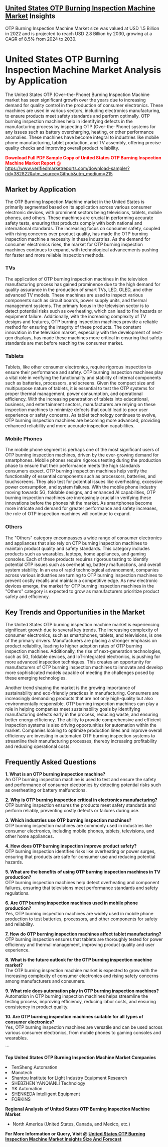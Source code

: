 <h2><a href="https://www.verifiedmarketreports.com/download-sample/?rid=382822&amp;utm_source=Github&amp;utm_medium=215" target="_blank">United States OTP Burning Inspection Machine Market</a> Insights</h2><p>OTP Burning Inspection Machine Market size was valued at USD 1.5 Billion in 2022 and is projected to reach USD 2.8 Billion by 2030, growing at a CAGR of 8.5% from 2024 to 2030.</p><p><h1>United States OTP Burning Inspection Machine Market Analysis by Application</h1><p>The United States OTP (Over-the-Phone) Burning Inspection Machine market has seen significant growth over the years due to increasing demand for quality control in the production of consumer electronics. These machines are used in various sectors, including electronics manufacturing, to ensure products meet safety standards and perform optimally. OTP burning inspection machines help in identifying defects in the manufacturing process by inspecting OTP (Over-the-Phone) systems for any issues such as battery overcharging, heating, or other performance anomalies. These machines have become integral to industries like mobile phone manufacturing, tablet production, and TV assembly, offering precise quality checks and improving overall product reliability.</p><p><p><span class=""><span style="color: #ff0000;"><strong>Download Full PDF Sample Copy of United States OTP Burning Inspection Machine Market Report</strong> @ </span><a href="https://www.verifiedmarketreports.com/download-sample/?rid=382822&amp;utm_source=Github&amp;utm_medium=215" target="_blank">https://www.verifiedmarketreports.com/download-sample/?rid=382822&amp;utm_source=Github&amp;utm_medium=215</a></span></p></p><h2>Market by Application</h2><p>The OTP Burning Inspection Machine market in the United States is primarily segmented based on its application across various consumer electronic devices, with prominent sectors being televisions, tablets, mobile phones, and others. These machines are crucial in performing accurate safety tests, ensuring that products comply with both national and international standards. The increasing focus on consumer safety, coupled with rising concerns over product quality, has made the OTP burning inspection machine a necessity in these industries. As the demand for consumer electronics rises, the market for OTP burning inspection machines continues to expand, with technological advancements pushing for faster and more reliable inspection methods.</p><h3>TVs</h3><p>The application of OTP burning inspection machines in the television manufacturing process has gained prominence due to the high demand for quality assurance in the production of smart TVs, LED, OLED, and other advanced TV models. These machines are used to inspect various components such as circuit boards, power supply units, and thermal management systems. The primary focus in the television sector is to detect potential risks such as overheating, which can lead to fire hazards or equipment failure. Additionally, with the increasing complexity of TV designs and features, OTP burning inspection machines provide a reliable method for ensuring the integrity of these products. The constant innovation in the television market, especially with the development of next-gen displays, has made these machines more critical in ensuring that safety standards are met before reaching the consumer market.</p><h3>Tablets</h3><p>Tablets, like other consumer electronics, require rigorous inspection to ensure their performance and safety. OTP burning inspection machines play a vital role in verifying the functionality and stability of internal components such as batteries, processors, and screens. Given the compact size and multipurpose nature of tablets, it is essential to test the OTP systems for proper thermal management, power consumption, and operational efficiency. With the increasing penetration of tablets into educational, business, and entertainment sectors, manufacturers are relying on these inspection machines to minimize defects that could lead to poor user experience or safety concerns. As tablet technology continues to evolve, OTP burning inspection machines are becoming more advanced, providing enhanced reliability and more accurate inspection capabilities.</p><h3>Mobile Phones</h3><p>The mobile phone segment is perhaps one of the most significant users of OTP burning inspection machines, driven by the ever-growing demand for smartphones. Mobile phones require rigorous testing during the production phase to ensure that their performance meets the high standards consumers expect. OTP burning inspection machines help verify the functionality of essential components such as processors, batteries, and touchscreens. They also test for potential issues like overheating, excessive power consumption, and system failures. With the mobile phone industry moving towards 5G, foldable designs, and enhanced AI capabilities, OTP burning inspection machines are increasingly crucial in verifying these innovations before the phones hit the market. As smartphones become more intricate and demand for greater performance and safety increases, the role of OTP inspection machines will continue to expand.</p><h3>Others</h3><p>The "Others" category encompasses a wide range of consumer electronics and appliances that also rely on OTP burning inspection machines to maintain product quality and safety standards. This category includes products such as wearables, laptops, home appliances, and gaming consoles. Each of these products requires rigorous testing to identify potential OTP issues such as overheating, battery malfunctions, and overall system stability. In an era of rapid technological advancement, companies across various industries are turning to OTP burning inspection machines to prevent costly recalls and maintain a competitive edge. As new electronic devices emerge, the market for OTP burning inspection machines in the "Others" category is expected to grow as manufacturers prioritize product safety and efficiency.</p><h2>Key Trends and Opportunities in the Market</h2><p>The United States OTP burning inspection machine market is experiencing significant growth due to several key trends. The increasing complexity of consumer electronics, such as smartphones, tablets, and televisions, is one of the primary drivers. Manufacturers are placing a stronger emphasis on product reliability, leading to higher adoption rates of OTP burning inspection machines. Additionally, the rise of next-generation technologies, such as 5G, foldable devices, and IoT-integrated electronics, is pushing for more advanced inspection techniques. This creates an opportunity for manufacturers of OTP burning inspection machines to innovate and develop more sophisticated models capable of meeting the challenges posed by these emerging technologies.</p><p>Another trend shaping the market is the growing importance of sustainability and eco-friendly practices in manufacturing. Consumers are increasingly demanding products that are not only high-quality but also environmentally responsible. OTP burning inspection machines can play a role in helping companies meet sustainability goals by identifying manufacturing defects early in the process, reducing waste, and ensuring better energy efficiency. The ability to provide comprehensive and efficient inspection systems is also driving opportunities for automation within the market. Companies looking to optimize production lines and improve overall efficiency are investing in automated OTP burning inspection systems to streamline their manufacturing processes, thereby increasing profitability and reducing operational costs.</p><h2>Frequently Asked Questions</h2><p><b>1. What is an OTP burning inspection machine?</b><br> An OTP burning inspection machine is used to test and ensure the safety and performance of consumer electronics by detecting potential risks such as overheating or battery malfunctions.</p><p><b>2. Why is OTP burning inspection critical in electronics manufacturing?</b><br> OTP burning inspection ensures the products meet safety standards and perform reliably, preventing costly defects or failures during use.</p><p><b>3. Which industries use OTP burning inspection machines?</b><br> OTP burning inspection machines are commonly used in industries like consumer electronics, including mobile phones, tablets, televisions, and other home appliances.</p><p><b>4. How does OTP burning inspection improve product safety?</b><br> OTP burning inspection identifies risks like overheating or power surges, ensuring that products are safe for consumer use and reducing potential hazards.</p><p><b>5. What are the benefits of using OTP burning inspection machines in TV production?</b><br> OTP burning inspection machines help detect overheating and component failures, ensuring that televisions meet performance standards and safety regulations.</p><p><b>6. Are OTP burning inspection machines used in mobile phone production?</b><br> Yes, OTP burning inspection machines are widely used in mobile phone production to test batteries, processors, and other components for safety and reliability.</p><p><b>7. How do OTP burning inspection machines affect tablet manufacturing?</b><br> OTP burning inspection ensures that tablets are thoroughly tested for power efficiency and thermal management, improving product quality and user experience.</p><p><b>8. What is the future outlook for the OTP burning inspection machine market?</b><br> The OTP burning inspection machine market is expected to grow with the increasing complexity of consumer electronics and rising safety concerns among manufacturers and consumers.</p><p><b>9. What role does automation play in OTP burning inspection machines?</b><br> Automation in OTP burning inspection machines helps streamline the testing process, improving efficiency, reducing labor costs, and ensuring consistency in product quality.</p><p><b>10. Are OTP burning inspection machines suitable for all types of consumer electronics?</b><br> Yes, OTP burning inspection machines are versatile and can be used across various consumer electronics, from mobile phones to gaming consoles and wearables.</p>```</p><p><strong>Top United States OTP Burning Inspection Machine Market Companies</strong></p><div data-test-id=""><p><li>TenSheng Automation</li><li> Manotech</li><li> Shantou Institute for Light Industry Equipment Research</li><li> SHEBZHEN YANQIANLI Technology</li><li> YK Automation</li><li> SHENKEDA Intelligent Equipment</li><li> FORKINS</li></p><div><strong>Regional Analysis of&nbsp;United States OTP Burning Inspection Machine Market</strong></div><ul><li dir="ltr"><p dir="ltr">North America&nbsp;(United States, Canada, and Mexico, etc.)</p></li></ul><p><strong>For More Information or Query, Visit @&nbsp;</strong><strong><a href="https://www.verifiedmarketreports.com/product/otp-burning-inspection-machine-market/?utm_source=Github&amp;utm_medium=215" target="_blank">United States OTP Burning Inspection Machine Market Insights Size And Forecast</a></strong></p></div>
